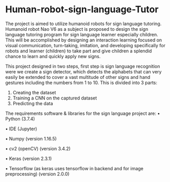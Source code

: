 # Human-robot-sign-language-Tutor

 The project is aimed to utilize humanoid robots for sign language tutoring. Humanoid robot Nao V6 as a subject is proposed to design the sign language tutoring program for sign language learner especially children. This will be accomplished by designing an interaction learning focused on visual communication, turn-taking, imitation, and developing specifically for robots and learner (children) to take part and give children a splendid chance to learn and quickly apply new signs. 


This project designed in two steps, first step is sign language recognition were we create a sign detector, which detects the alphabets that can very easily be extended to cover a vast multitude of other signs and hand gestures including the numbers from 1 to 10.
This is divided into 3 parts:
1.	Creating the dataset
2.	Training a CNN on the captured dataset
3.	Predicting the data

The requirements software & libraries for the sign language project are:
•	Python (3.7.4)

•	IDE (Jupyter)

•	Numpy (version 1.16.5)

•	cv2 (openCV) (version 3.4.2)

•	Keras (version 2.3.1)

•	Tensorflow (as keras uses tensorflow in backend and for image preprocessing) (version 2.0.0)
